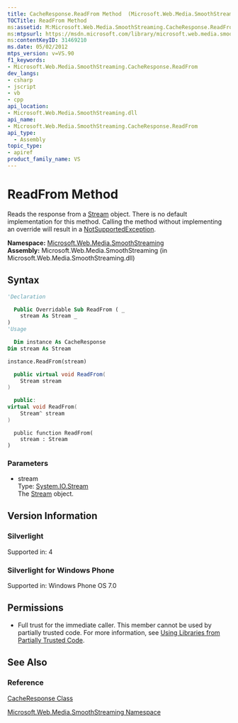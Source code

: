 ```yaml
---
title: CacheResponse.ReadFrom Method  (Microsoft.Web.Media.SmoothStreaming)
TOCTitle: ReadFrom Method
ms:assetid: M:Microsoft.Web.Media.SmoothStreaming.CacheResponse.ReadFrom(System.IO.Stream)
ms:mtpsurl: https://msdn.microsoft.com/library/microsoft.web.media.smoothstreaming.cacheresponse.readfrom(v=VS.90)
ms:contentKeyID: 31469210
ms.date: 05/02/2012
mtps_version: v=VS.90
f1_keywords:
- Microsoft.Web.Media.SmoothStreaming.CacheResponse.ReadFrom
dev_langs:
- csharp
- jscript
- vb
- cpp
api_location:
- Microsoft.Web.Media.SmoothStreaming.dll
api_name:
- Microsoft.Web.Media.SmoothStreaming.CacheResponse.ReadFrom
api_type:
  - Assembly
topic_type:
- apiref
product_family_name: VS
---
```


# ReadFrom Method

Reads the response from a [Stream](https://msdn.microsoft.com/library/8f86tw9e) object. There is no default implementation for this method. Calling the method without implementing an override will result in a [NotSupportedException](https://msdn.microsoft.com/library/8a7a4e64).

**Namespace:**  [Microsoft.Web.Media.SmoothStreaming](microsoft-web-media-smoothstreaming-namespace_1.md)  
**Assembly:**  Microsoft.Web.Media.SmoothStreaming (in Microsoft.Web.Media.SmoothStreaming.dll)

## Syntax

```vb
'Declaration

  Public Overridable Sub ReadFrom ( _
    stream As Stream _
)
'Usage

  Dim instance As CacheResponse
Dim stream As Stream

instance.ReadFrom(stream)
```

```csharp
  public virtual void ReadFrom(
    Stream stream
)
```

```cpp
  public:
virtual void ReadFrom(
    Stream^ stream
)
```

```jscript
  public function ReadFrom(
    stream : Stream
)
```

### Parameters

  - stream  
    Type: [System.IO.Stream](https://msdn.microsoft.com/library/8f86tw9e)  
    The [Stream](https://msdn.microsoft.com/library/8f86tw9e) object.  

## Version Information

### Silverlight

Supported in: 4  

### Silverlight for Windows Phone

Supported in: Windows Phone OS 7.0  

## Permissions

  - Full trust for the immediate caller. This member cannot be used by partially trusted code. For more information, see [Using Libraries from Partially Trusted Code](https://msdn.microsoft.com/library/8skskf63).

## See Also

### Reference

[CacheResponse Class](cacheresponse-class-microsoft-web-media-smoothstreaming_1.md)

[Microsoft.Web.Media.SmoothStreaming Namespace](microsoft-web-media-smoothstreaming-namespace_1.md)
